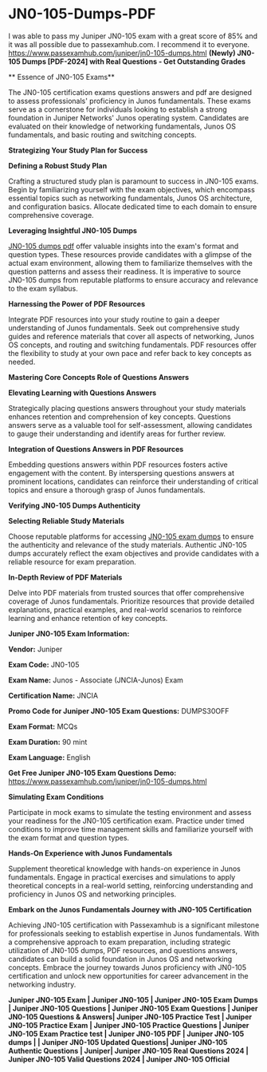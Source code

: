 # JN0-105-Dumps-PDF
I was able to pass my Juniper JN0-105 exam with a great score of 85% and it was all possible due to passexamhub.com. I recommend it to everyone. https://www.passexamhub.com/juniper/jn0-105-dumps.html 
**(Newly) JN0-105 Dumps [PDF-2024] with Real Questions - Get Outstanding Grades**

** Essence of JN0-105 Exams**

The JN0-105 certification exams questions answers and pdf are designed to assess professionals' proficiency in Junos fundamentals. These exams serve as a cornerstone for individuals looking to establish a strong foundation in Juniper Networks' Junos operating system. Candidates are evaluated on their knowledge of networking fundamentals, Junos OS fundamentals, and basic routing and switching concepts.

**Strategizing Your Study Plan for Success**

**Defining a Robust Study Plan**

Crafting a structured study plan is paramount to success in JN0-105 exams. Begin by familiarizing yourself with the exam objectives, which encompass essential topics such as networking fundamentals, Junos OS architecture, and configuration basics. Allocate dedicated time to each domain to ensure comprehensive coverage.

**Leveraging Insightful JN0-105 Dumps**

[JN0-105 dumps pdf](https://www.passexamhub.com/juniper/jn0-105-dumps.html) offer valuable insights into the exam's format and question types. These resources provide candidates with a glimpse of the actual exam environment, allowing them to familiarize themselves with the question patterns and assess their readiness. It is imperative to source JN0-105 dumps from reputable platforms to ensure accuracy and relevance to the exam syllabus.

**Harnessing the Power of PDF Resources**

Integrate PDF resources into your study routine to gain a deeper understanding of Junos fundamentals. Seek out comprehensive study guides and reference materials that cover all aspects of networking, Junos OS concepts, and routing and switching fundamentals. PDF resources offer the flexibility to study at your own pace and refer back to key concepts as needed.

**Mastering Core Concepts Role of Questions Answers**

**Elevating Learning with Questions Answers**

Strategically placing questions answers throughout your study materials enhances retention and comprehension of key concepts. Questions answers serve as a valuable tool for self-assessment, allowing candidates to gauge their understanding and identify areas for further review.

**Integration of Questions Answers in PDF Resources**

Embedding questions answers within PDF resources fosters active engagement with the content. By interspersing questions answers at prominent locations, candidates can reinforce their understanding of critical topics and ensure a thorough grasp of Junos fundamentals.

**Verifying JN0-105 Dumps Authenticity**

**Selecting Reliable Study Materials**

Choose reputable platforms for accessing [JN0-105 exam dumps](https://www.passexamhub.com/juniper/jn0-105-dumps.html) to ensure the authenticity and relevance of the study materials. Authentic JN0-105 dumps accurately reflect the exam objectives and provide candidates with a reliable resource for exam preparation.

**In-Depth Review of PDF Materials**

Delve into PDF materials from trusted sources that offer comprehensive coverage of Junos fundamentals. Prioritize resources that provide detailed explanations, practical examples, and real-world scenarios to reinforce learning and enhance retention of key concepts.

**Juniper JN0-105 Exam Information:**

**Vendor:** Juniper

**Exam Code:** JN0-105

**Exam Name:** Junos - Associate (JNCIA-Junos) Exam

**Certification Name:** JNCIA

**Promo Code for Juniper JN0-105 Exam Questions:** DUMPS30OFF

**Exam Format:** MCQs

**Exam Duration:** 90 mint

**Exam Language:** English

**Get Free Juniper JN0-105 Exam Questions Demo:** https://www.passexamhub.com/juniper/jn0-105-dumps.html

**Simulating Exam Conditions**

Participate in mock exams to simulate the testing environment and assess your readiness for the JN0-105 certification exam. Practice under timed conditions to improve time management skills and familiarize yourself with the exam format and question types.

**Hands-On Experience with Junos Fundamentals**

Supplement theoretical knowledge with hands-on experience in Junos fundamentals. Engage in practical exercises and simulations to apply theoretical concepts in a real-world setting, reinforcing understanding and proficiency in Junos OS and networking principles.

**Embark on the Junos Fundamentals Journey with JN0-105 Certification**

Achieving JN0-105 certification with Passexamhub is a significant milestone for professionals seeking to establish expertise in Junos fundamentals. With a comprehensive approach to exam preparation, including strategic utilization of JN0-105 dumps, PDF resources, and questions answers, candidates can build a solid foundation in Junos OS and networking concepts. Embrace the journey towards Junos proficiency with JN0-105 certification and unlock new opportunities for career advancement in the networking industry.

**Juniper JN0-105 Exam | Juniper JN0-105 | Juniper JN0-105 Exam Dumps | Juniper JN0-105 Questions | Juniper JN0-105 Exam Questions | Juniper JN0-105 Questions & Answers| Juniper JN0-105 Practice Test | Juniper JN0-105 Practice Exam | Juniper JN0-105 Practice Questions | Juniper JN0-105 Exam Practice test | Juniper JN0-105 PDF | Juniper JN0-105 dumps | | Juniper JN0-105 Updated Questions| Juniper JN0-105 Authentic Questions | Juniper| Juniper JN0-105 Real Questions 2024 | Juniper JN0-105 Valid Questions 2024 | Juniper JN0-105 Official**
